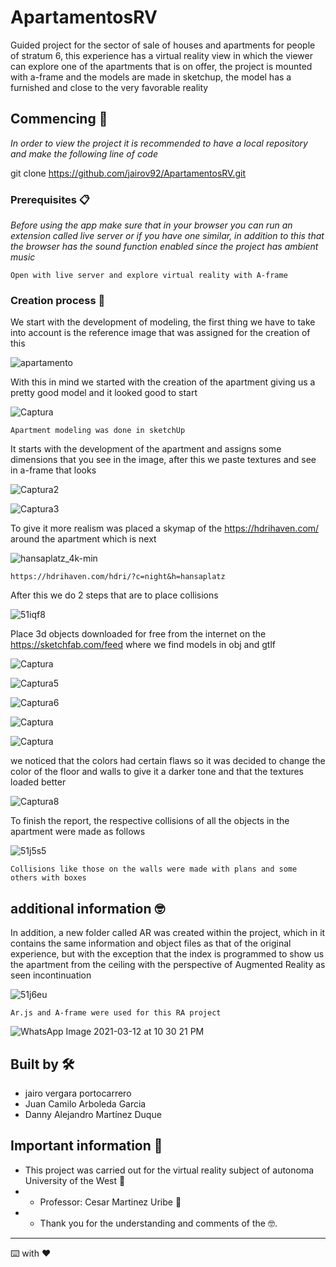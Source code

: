 # ApartamentosRV

Guided project for the sector of sale of houses and apartments for people of stratum 6, this experience has a virtual reality view in which the viewer can explore one of the apartments that is on offer, the project is mounted with a-frame and the models are made in sketchup, the model has a furnished and close to the very favorable reality

## Commencing 🚀

_In order to view the project it is recommended to have a local repository and make the following line of code_

git clone https://github.com/jairov92/ApartamentosRV.git


### Prerequisites 📋

_Before using the app make sure that in your browser you can run an extension called live server or if you have one similar, in addition to this that the browser has the sound function enabled since the project has ambient music_

```
Open with live server and explore virtual reality with A-frame
```

### Creation process  🔧

We start with the development of modeling, the first thing we have to take into account is the reference image that was assigned for the creation of this

![apartamento](https://user-images.githubusercontent.com/79010465/110733854-aed30380-81f4-11eb-99fe-090f5cf43e06.PNG)

With this in mind we started with the creation of the apartment giving us a pretty good model and it looked good to start

![Captura](https://user-images.githubusercontent.com/79010465/111014076-24afaa00-8370-11eb-89de-6d2136c59bb3.PNG)


```
Apartment modeling was done in sketchUp
```

It starts with the development of the apartment and assigns some dimensions that you see in the image, after this we paste textures and see in a-frame that looks



![Captura2](https://user-images.githubusercontent.com/79010465/111014425-8c1a2980-8371-11eb-9cc2-91a5009809c5.PNG)



![Captura3](https://user-images.githubusercontent.com/79010465/111014606-7e18d880-8372-11eb-97d3-a0b123ec1605.PNG)


To give it more realism was placed a skymap of the https://hdrihaven.com/ around the apartment which is next


![hansaplatz_4k-min](https://user-images.githubusercontent.com/79010465/111016186-67767f80-837a-11eb-94ef-ce1f6960e3a8.png)


```
https://hdrihaven.com/hdri/?c=night&h=hansaplatz
```

After this we do 2 steps that are to place collisions



![51iqf8](https://user-images.githubusercontent.com/79010465/111014809-84f41b00-8373-11eb-90b5-0e377c79f367.gif)


Place 3d objects downloaded for free from the internet on the https://sketchfab.com/feed where we find models in obj and gtlf


![Captura](https://user-images.githubusercontent.com/79010465/111035459-b0fdb380-83e8-11eb-9b67-2419b0a3e18a.PNG)



![Captura5](https://user-images.githubusercontent.com/79010465/111015159-6d1d9680-8375-11eb-9d29-2263ca03060d.PNG)


![Captura6](https://user-images.githubusercontent.com/79010465/111015232-d4d3e180-8375-11eb-83e9-3b9846e6a014.PNG)


![Captura](https://user-images.githubusercontent.com/79010465/111035514-ec987d80-83e8-11eb-8f72-6140cc653d68.PNG)



![Captura](https://user-images.githubusercontent.com/79010465/111035419-7c89f780-83e8-11eb-91b6-c5864be64c14.PNG)



we noticed that the colors had certain flaws so it was decided to change the color of the floor and walls to give it a darker tone and that the textures loaded better



![Captura8](https://user-images.githubusercontent.com/79010465/111015774-72c8ab80-8378-11eb-9c1b-5fa09ec27cfd.PNG)

To finish the report, the respective collisions of all the objects in the apartment were made as follows



![51j5s5](https://user-images.githubusercontent.com/79010465/111019069-ea073b00-838a-11eb-9179-0939b77cd95c.gif)

```
Collisions like those on the walls were made with plans and some others with boxes
```




## additional information  🤓
In addition, a new folder called AR was created within the project, which in it contains the same information and object files as that of the original experience, but with the exception that the index is programmed to show us the apartment from the ceiling with the perspective of Augmented Reality as seen incontinuation



![51j6eu](https://user-images.githubusercontent.com/79010465/111019252-fdff6c80-838b-11eb-91f9-3efee53a4271.gif)


```
Ar.js and A-frame were used for this RA project
```


![WhatsApp Image 2021-03-12 at 10 30 21 PM](https://user-images.githubusercontent.com/79010465/111019004-736a3d80-838a-11eb-91ca-b9f5cff1b790.jpeg)






## Built by 🛠️


* jairo vergara portocarrero 
* Juan Camilo Arboleda Garcia 
* Danny Alejandro Martínez Duque 


## Important information 🎁

* This project was carried out for the virtual reality subject of autonoma University of the West 📢 
* * Professor: Cesar Martinez Uribe 🍺 
* * Thank you for the understanding and comments of the 🤓.



---
⌨️ with ❤️ 
